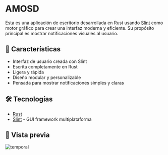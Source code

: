 # AMOSD

Esta es una aplicación de escritorio desarrollada en Rust usando [Slint](https://slint.dev) como motor gráfico para crear una interfaz moderna y eficiente. Su propósito principal es mostrar notificaciones visuales al usuario.

## 🚀 Características

- Interfaz de usuario creada con Slint
- Escrita completamente en Rust
- Ligera y rápida
- Diseño modular y personalizable
- Pensada para mostrar notificaciones simples y claras

## 🛠️ Tecnologías

- [Rust](https://www.rust-lang.org/)
- [Slint](https://slint.dev/) - GUI framework multiplataforma

## 📸 Vista previa

![temporal](./.github/assets/output.gif)

